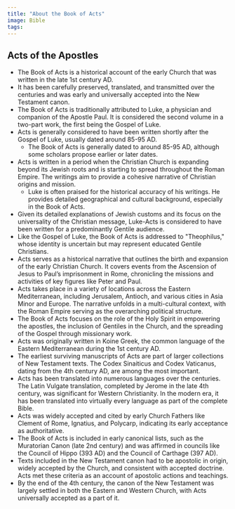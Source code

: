 ```yaml
---
title: "About the Book of Acts"
image: Bible
tags:
---
```

## Acts of the Apostles
- The Book of Acts is a historical account of the early Church that was written in the late 1st century AD.
- It has been carefully preserved, translated, and transmitted over the centuries and was early and universally accepted into the New Testament canon.
- The Book of Acts is traditionally attributed to Luke, a physician and companion of the Apostle Paul. It is considered the second volume in a two-part work, the first being the Gospel of Luke.
- Acts is generally considered to have been written shortly after the Gospel of Luke, usually dated around 85-95 AD.
  - The Book of Acts is generally dated to around 85-95 AD, although some scholars propose earlier or later dates.
- Acts is written in a period when the Christian Church is expanding beyond its Jewish roots and is starting to spread throughout the Roman Empire. The writings aim to provide a cohesive narrative of Christian origins and mission.
  - Luke is often praised for the historical accuracy of his writings. He provides detailed geographical and cultural background, especially in the Book of Acts.
- Given its detailed explanations of Jewish customs and its focus on the universality of the Christian message, Luke-Acts is considered to have been written for a predominantly Gentile audience.
- Like the Gospel of Luke, the Book of Acts is addressed to "Theophilus," whose identity is uncertain but may represent educated Gentile Christians.
- Acts serves as a historical narrative that outlines the birth and expansion of the early Christian Church. It covers events from the Ascension of Jesus to Paul’s imprisonment in Rome, chronicling the missions and activities of key figures like Peter and Paul.
- Acts takes place in a variety of locations across the Eastern Mediterranean, including Jerusalem, Antioch, and various cities in Asia Minor and Europe. The narrative unfolds in a multi-cultural context, with the Roman Empire serving as the overarching political structure.
- The Book of Acts focuses on the role of the Holy Spirit in empowering the apostles, the inclusion of Gentiles in the Church, and the spreading of the Gospel through missionary work.
- Acts was originally written in Koine Greek, the common language of the Eastern Mediterranean during the 1st century AD.
- The earliest surviving manuscripts of Acts are part of larger collections of New Testament texts. The Codex Sinaiticus and Codex Vaticanus, dating from the 4th century AD, are among the most important.
- Acts has been translated into numerous languages over the centuries. The Latin Vulgate translation, completed by Jerome in the late 4th century, was significant for Western Christianity. In the modern era, it has been translated into virtually every language as part of the complete Bible.
- Acts was widely accepted and cited by early Church Fathers like Clement of Rome, Ignatius, and Polycarp, indicating its early acceptance as authoritative.
- The Book of Acts is included in early canonical lists, such as the Muratorian Canon (late 2nd century) and was affirmed in councils like the Council of Hippo (393 AD) and the Council of Carthage (397 AD).
- Texts included in the New Testament canon had to be apostolic in origin, widely accepted by the Church, and consistent with accepted doctrine. Acts met these criteria as an account of apostolic actions and teachings.
- By the end of the 4th century, the canon of the New Testament was largely settled in both the Eastern and Western Church, with Acts universally accepted as a part of it.
